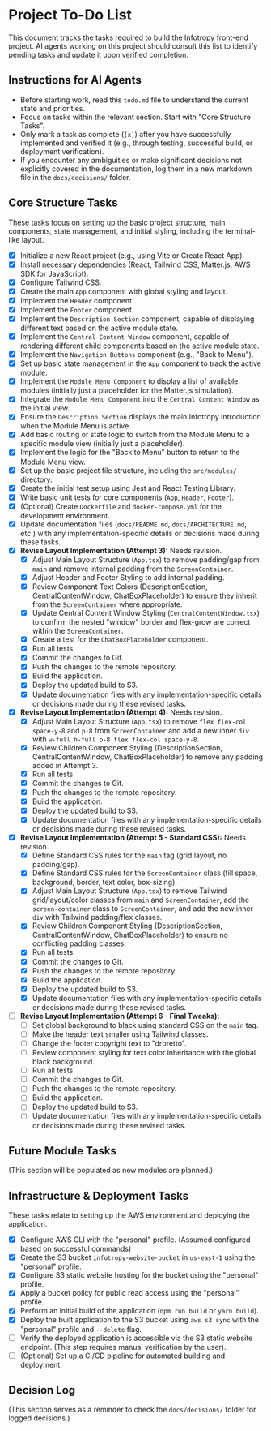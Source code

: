 # Project To-Do List

This document tracks the tasks required to build the Infotropy front-end project. AI agents working on this project should consult this list to identify pending tasks and update it upon verified completion.

## Instructions for AI Agents

- Before starting work, read this `todo.md` file to understand the current state and priorities.
- Focus on tasks within the relevant section. Start with "Core Structure Tasks".
- Only mark a task as complete (`[x]`) after you have successfully implemented and verified it (e.g., through testing, successful build, or deployment verification).
- If you encounter any ambiguities or make significant decisions not explicitly covered in the documentation, log them in a new markdown file in the `docs/decisions/` folder.

## Core Structure Tasks

These tasks focus on setting up the basic project structure, main components, state management, and initial styling, including the terminal-like layout.

- [x] Initialize a new React project (e.g., using Vite or Create React App).
- [x] Install necessary dependencies (React, Tailwind CSS, Matter.js, AWS SDK for JavaScript).
- [x] Configure Tailwind CSS.
- [x] Create the main `App` component with global styling and layout.
- [x] Implement the `Header` component.
- [x] Implement the `Footer` component.
- [x] Implement the `Description Section` component, capable of displaying different text based on the active module state.
- [x] Implement the `Central Content Window` component, capable of rendering different child components based on the active module state.
- [x] Implement the `Navigation Buttons` component (e.g., "Back to Menu").
- [x] Set up basic state management in the `App` component to track the active module.
- [x] Implement the `Module Menu Component` to display a list of available modules (initially just a placeholder for the Matter.js simulation).
- [x] Integrate the `Module Menu Component` into the `Central Content Window` as the initial view.
- [x] Ensure the `Description Section` displays the main Infotropy introduction when the Module Menu is active.
- [x] Add basic routing or state logic to switch from the Module Menu to a specific module view (initially just a placeholder).
- [x] Implement the logic for the "Back to Menu" button to return to the Module Menu view.
- [x] Set up the basic project file structure, including the `src/modules/` directory.
- [x] Create the initial test setup using Jest and React Testing Library.
- [x] Write basic unit tests for core components (`App`, `Header`, `Footer`).
- [x] (Optional) Create `Dockerfile` and `docker-compose.yml` for the development environment.
- [x] Update documentation files (`docs/README.md`, `docs/ARCHITECTURE.md`, etc.) with any implementation-specific details or decisions made during these tasks.
- [x] **Revise Layout Implementation (Attempt 3):** Needs revision.
  - [x] Adjust Main Layout Structure (`App.tsx`) to remove padding/gap from `main` and remove internal padding from the `ScreenContainer`.
  - [x] Adjust Header and Footer Styling to add internal padding.
  - [x] Review Component Text Colors (DescriptionSection, CentralContentWindow, ChatBoxPlaceholder) to ensure they inherit from the `ScreenContainer` where appropriate.
  - [x] Update Central Content Window Styling (`CentralContentWindow.tsx`) to confirm the nested "window" border and flex-grow are correct within the `ScreenContainer`.
  - [x] Create a test for the `ChatBoxPlaceholder` component.
  - [x] Run all tests.
  - [x] Commit the changes to Git.
  - [x] Push the changes to the remote repository.
  - [x] Build the application.
  - [x] Deploy the updated build to S3.
  - [x] Update documentation files with any implementation-specific details or decisions made during these revised tasks.
- [x] **Revise Layout Implementation (Attempt 4):** Needs revision.
  - [x] Adjust Main Layout Structure (`App.tsx`) to remove `flex flex-col space-y-8` and `p-8` from `ScreenContainer` and add a new inner `div` with `w-full h-full p-8 flex flex-col space-y-8`.
  - [x] Review Children Component Styling (DescriptionSection, CentralContentWindow, ChatBoxPlaceholder) to remove any padding added in Attempt 3.
  - [x] Run all tests.
  - [x] Commit the changes to Git.
  - [x] Push the changes to the remote repository.
  - [x] Build the application.
  - [x] Deploy the updated build to S3.
  - [x] Update documentation files with any implementation-specific details or decisions made during these revised tasks.
- [x] **Revise Layout Implementation (Attempt 5 - Standard CSS):** Needs revision.
  - [x] Define Standard CSS rules for the `main` tag (grid layout, no padding/gap).
  - [x] Define Standard CSS rules for the `ScreenContainer` class (fill space, background, border, text color, box-sizing).
  - [x] Adjust Main Layout Structure (`App.tsx`) to remove Tailwind grid/layout/color classes from `main` and `ScreenContainer`, add the `screen-container` class to `ScreenContainer`, and add the new inner `div` with Tailwind padding/flex classes.
  - [x] Review Children Component Styling (DescriptionSection, CentralContentWindow, ChatBoxPlaceholder) to ensure no conflicting padding classes.
  - [x] Run all tests.
  - [x] Commit the changes to Git.
  - [x] Push the changes to the remote repository.
  - [x] Build the application.
  - [x] Deploy the updated build to S3.
  - [x] Update documentation files with any implementation-specific details or decisions made during these revised tasks.
- [ ] **Revise Layout Implementation (Attempt 6 - Final Tweaks):**
  - [ ] Set global background to black using standard CSS on the `main` tag.
  - [ ] Make the header text smaller using Tailwind classes.
  - [ ] Change the footer copyright text to "drbretto".
  - [ ] Review component styling for text color inheritance with the global black background.
  - [ ] Run all tests.
  - [ ] Commit the changes to Git.
  - [ ] Push the changes to the remote repository.
  - [ ] Build the application.
  - [ ] Deploy the updated build to S3.
  - [ ] Update documentation files with any implementation-specific details or decisions made during these revised tasks.

## Future Module Tasks

(This section will be populated as new modules are planned.)

## Infrastructure & Deployment Tasks

These tasks relate to setting up the AWS environment and deploying the application.

- [x] Configure AWS CLI with the "personal" profile. (Assumed configured based on successful commands)
- [x] Create the S3 bucket `infotropy-website-bucket` in `us-east-1` using the "personal" profile.
- [x] Configure S3 static website hosting for the bucket using the "personal" profile.
- [x] Apply a bucket policy for public read access using the "personal" profile.
- [x] Perform an initial build of the application (`npm run build` or `yarn build`).
- [x] Deploy the built application to the S3 bucket using `aws s3 sync` with the "personal" profile and `--delete` flag.
- [ ] Verify the deployed application is accessible via the S3 static website endpoint. (This step requires manual verification by the user).
- [ ] (Optional) Set up a CI/CD pipeline for automated building and deployment.

## Decision Log

(This section serves as a reminder to check the `docs/decisions/` folder for logged decisions.)
